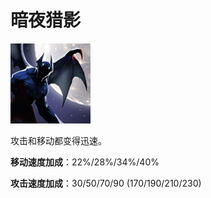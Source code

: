 # 暗夜猎影

![](game/resource/flash3/images/spellicons/mjz_night_stalker_hunter_in_the_night.png)

攻击和移动都变得迅速。

**移动速度加成**：22%/28%/34%/40%

**攻击速度加成**：30/50/70/90 (170/190/210/230)
